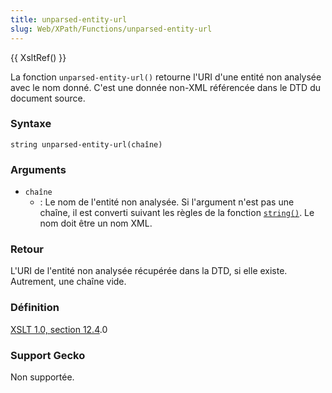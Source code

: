 ```yaml
---
title: unparsed-entity-url
slug: Web/XPath/Functions/unparsed-entity-url
---
```


{{ XsltRef() }}

La fonction `unparsed-entity-url()` retourne l'URI d'une entité non analysée avec le nom donné. C'est une donnée non-XML référencée dans le DTD du document source.

### Syntaxe

```
string unparsed-entity-url(chaîne)
```

### Arguments

- `chaîne`
  - : Le nom de l'entité non analysée. Si l'argument n'est pas une chaîne, il est converti suivant les règles de la fonction [`string()`](/fr/XPath/Fonctions/string). Le nom doit être un nom XML.

### Retour

L'URI de l'entité non analysée récupérée dans la DTD, si elle existe. Autrement, une chaîne vide.

### Définition

[XSLT 1.0, section 12.4](http://www.w3.org/TR/xslt#function-unparsed-entity-uri).0

### Support Gecko

Non supportée.
